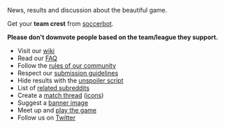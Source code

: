 News, results and discussion about the beautiful game.

[](//#redditch) Get your **team crest** from [soccerbot](/r/soccerbot/new/?sort=new).

**Please don't downvote people based on the team/league they support.**

* Visit our [wiki](/r/soccer/wiki/index)
* Read our [FAQ](/r/soccer/wiki/faq)
* Follow the [rules of our community](/r/soccer/wiki/rules#wiki_community_rules)
* Respect our [submission guidelines](/r/soccer/wiki/rules#wiki_submission_guidelines)
* Hide results with the [unspoiler script](http://userscripts.org/scripts/show/75108)
* List of [related subreddits](/r/soccer/wiki/relatedsubreddits)
* Create a [match thread](/r/soccer/wiki/matchthreads) ([icons](/rerge))
* Suggest a [banner image](/message/compose?to=%23soccer&subject=Banner%20pic)
* Meet up and [play the game](/r/pickupsoccer)
* Follow us on [Twitter](http://twitter.com/redditsoccer)
